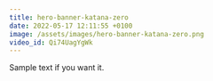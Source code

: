 ```yaml
---
title: hero-banner-katana-zero
date: 2022-05-17 12:11:55 +0100
image: /assets/images/hero-banner-katana-zero.png
video_id: Qi74UagYgWk
---
```

Sample text if you want it.